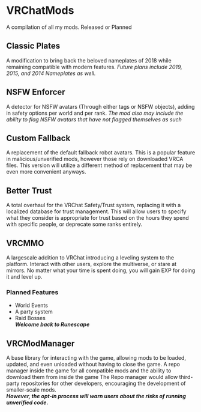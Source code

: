# VRChatMods
A compilation of all my mods. Released or Planned

## Classic Plates
A modification to bring back the beloved nameplates of 2018 while remaining compatible with modern features.
*Future plans include 2019, 2015, and 2014 Nameplates as well.*


## NSFW Enforcer
A detector for NSFW avatars (Through either tags or NSFW objects), adding in safety options per world and per rank.
*The mod also may include the ability to flag NSFW avatars that have not flagged themselves as such*


## Custom Fallback
A replacement of the default fallback robot avatars.
This is a popular feature in malicious/unverified mods, however those rely on downloaded VRCA files.
This version will utilize a different method of replacement that may be even more convenient anyways.


## Better Trust
A total overhaul for the VRChat Safety/Trust system, replacing it with a localized database for trust management.
This will allow users to specify what they consider is appropriate for trust based on the hours they spend with specific people, or deprecate some ranks entirely.

## VRCMMO
A largescale addition to VRChat introducing a leveling system to the platform.
Interact with other users, explore the multiverse, or stare at mirrors. No matter what your time is spent doing, you will gain EXP for doing it and level up.
### Planned Features
- World Events
- A party system
- Raid Bosses  
***Welcome back to Runescape***  

## VRCModManager
A base library for interacting with the game, allowing mods to be loaded, updated, and even unloaded without having to close the game.
A repo manager inside the game for all compatible mods and the ability to download them from inside the game
The Repo manager would allow third-party repositories for other developers, encouraging the development of smaller-scale mods.  
***However, the opt-in process will warn users about the risks of running unverified code.***
